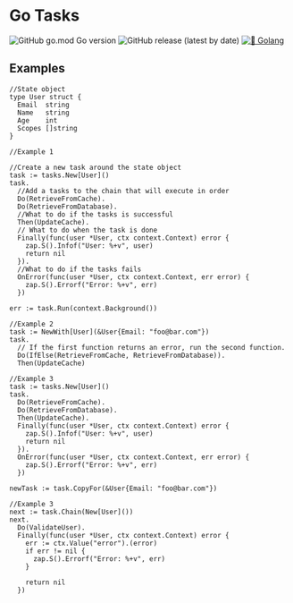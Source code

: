 # Go Tasks

![GitHub go.mod Go version](https://img.shields.io/github/go-mod/go-version/DaanV2/go-tasks)
![GitHub release (latest by date)](https://img.shields.io/github/v/release/DaanV2/go-tasks)
[![🐹 Golang](https://github.com/DaanV2/go-tasks/actions/workflows/go-checks.yml/badge.svg)](https://github.com/DaanV2/go-tasks/actions/workflows/go-checks.yml)

## Examples
```golang
//State object
type User struct {
  Email  string
  Name   string
  Age    int
  Scopes []string
}

//Example 1

//Create a new task around the state object
task := tasks.New[User]()
task.
  //Add a tasks to the chain that will execute in order
  Do(RetrieveFromCache).
  Do(RetrieveFromDatabase).
  //What to do if the tasks is successful
  Then(UpdateCache).
  // What to do when the task is done
  Finally(func(user *User, ctx context.Context) error {
    zap.S().Infof("User: %+v", user)
    return nil
  }).
  //What to do if the tasks fails
  OnError(func(user *User, ctx context.Context, err error) {
    zap.S().Errorf("Error: %+v", err)
  })

err := task.Run(context.Background())

//Example 2
task := NewWith[User](&User{Email: "foo@bar.com"})
task.
  // If the first function returns an error, run the second function.
  Do(IfElse(RetrieveFromCache, RetrieveFromDatabase)).
  Then(UpdateCache)

//Example 3
task := tasks.New[User]()
task.
  Do(RetrieveFromCache).
  Do(RetrieveFromDatabase).
  Then(UpdateCache).
  Finally(func(user *User, ctx context.Context) error {
    zap.S().Infof("User: %+v", user)
    return nil
  }).
  OnError(func(user *User, ctx context.Context, err error) {
    zap.S().Errorf("Error: %+v", err)
  })

newTask := task.CopyFor(&User{Email: "foo@bar.com"})

//Example 3
next := task.Chain(New[User]())
next.
  Do(ValidateUser).
  Finally(func(user *User, ctx context.Context) error {
    err := ctx.Value("error").(error)
    if err != nil {
      zap.S().Errorf("Error: %+v", err)
    }

    return nil
  })

```
